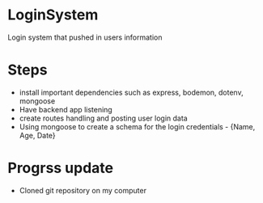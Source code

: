 # LoginSystem
Login system that pushed in  users information

# Steps
- install important dependencies such as express, bodemon, dotenv, mongoose
- Have backend app listening
- create routes handling and posting user login data
- Using mongoose to create a schema for the login credentials - {Name, Age, Date}

# Progrss update
- Cloned git repository on my computer